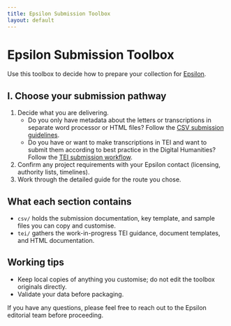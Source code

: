 ```yaml
---
title: Epsilon Submission Toolbox
layout: default
---
```


# Epsilon Submission Toolbox

Use this toolbox to decide how to prepare your collection for [Epsilon](http://epsilon.ac.uk).

## I. Choose your submission pathway

1. Decide what you are delivering.
   - Do you only have metadata about the letters or transcriptions in separate word processor or HTML files? Follow the [CSV submission guidelines](https://cambridge-collection.github.io/epsilon-submission-toolbox/csv/docs/README.html).
   - Do you have or want to make transcriptions in TEI and want to submit them according to best practice in the Digital Humanities? Follow the [TEI submission workflow](https://cambridge-collection.github.io/epsilon-submission-toolbox/tei/README.html).
2. Confirm any project requirements with your Epsilon contact (licensing, authority lists, timelines).
3. Work through the detailed guide for the route you chose.

## What each section contains

- `csv/` holds the submission documentation, key template, and sample files you can copy and customise.
- `tei/` gathers the work-in-progress TEI guidance, document templates, and HTML documentation.

## Working tips

- Keep local copies of anything you customise; do not edit the toolbox originals directly.
- Validate your data before packaging.

If you have any questions, please feel free to reach out to the Epsilon editorial team before proceeding.
